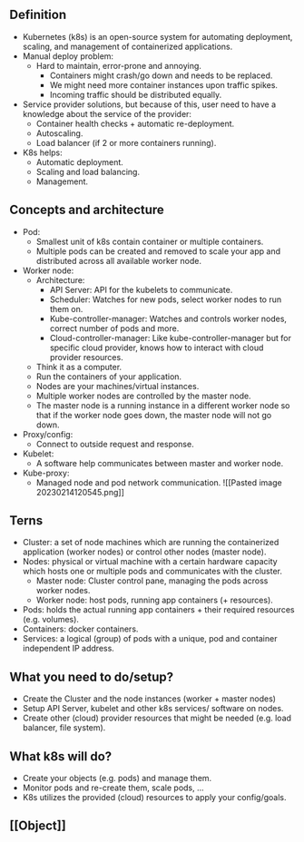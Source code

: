 ## Definition
- Kubernetes (k8s) is an open-source system for automating deployment, scaling, and management of containerized applications.
- Manual deploy problem:
	- Hard to maintain, error-prone and annoying.
		- Containers might crash/go down and needs to be replaced.
		- We might need more container instances upon traffic spikes.
		- Incoming traffic should be distributed equally.
- Service provider solutions, but because of this, user need to have a knowledge about the service of the provider:
	- Container health checks + automatic re-deployment.
	- Autoscaling.
	- Load balancer (if 2 or more containers running).
- K8s helps:
	- Automatic deployment.
	- Scaling and load balancing.
	- Management.
## Concepts and architecture
- Pod:
	- Smallest unit of k8s contain container or multiple containers.
	- Multiple pods can be created and removed to scale your app and distributed across all available worker node.
- Worker node:
	- Architecture:
		- API Server: API for the kubelets to communicate. 
		- Scheduler: Watches for new pods, select worker nodes to run them on.
		- Kube-controller-manager: Watches and controls worker nodes, correct number of pods and more.
		- Cloud-controller-manager: Like kube-controller-manager but for specific cloud provider, knows how to interact with cloud provider resources.
	- Think it as a computer.
	- Run the containers of your application.
	- Nodes are your machines/virtual instances.
	- Multiple worker nodes are controlled by the master node.
	- The master node is a running instance in a different worker node so that if the worker node goes down, the master node will not go down.
- Proxy/config:
	- Connect to outside request and response.
- Kubelet:
	- A software help communicates between master and worker node.
- Kube-proxy:
	- Managed node and pod network communication.
![[Pasted image 20230214120545.png]]
## Terns
- Cluster: a set of node machines which are running the containerized application (worker nodes) or control other nodes (master node).
- Nodes: physical or virtual machine with a certain hardware capacity which hosts one or multiple pods and communicates with the cluster.
	- Master node: Cluster control pane, managing the pods across worker nodes.
	- Worker node: host pods, running app containers (+ resources).
- Pods: holds the actual running app containers + their required resources (e.g. volumes).
- Containers: docker containers.
- Services: a logical (group) of pods with a unique, pod and container independent IP address.
## What you need to do/setup?
- Create the Cluster and the node instances (worker + master nodes)
- Setup API Server, kubelet and other k8s services/ software on nodes.
- Create other (cloud) provider resources that might be needed (e.g. load balancer, file system).
## What k8s will do?
- Create your objects (e.g. pods) and manage them.
- Monitor pods and re-create them, scale pods, ...
- K8s utilizes the provided (cloud) resources to apply your config/goals.
## [[Object]]